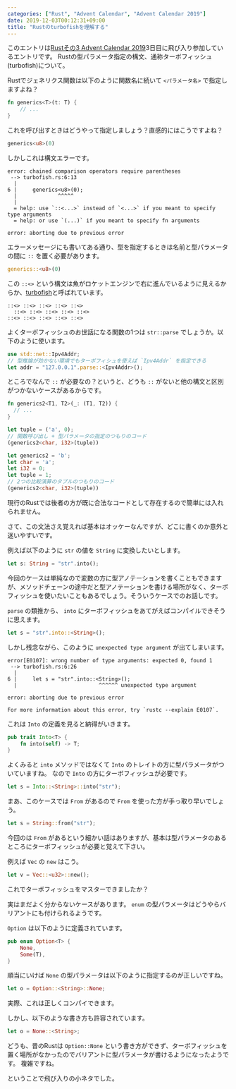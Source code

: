 ```yaml
---
categories: ["Rust", "Advent Calendar", "Advent Calendar 2019"]
date: 2019-12-03T00:12:31+09:00
title: "Rustのturbofishを理解する"
---
```

このエントリは[Rustその3 Advent Calendar 2019](https://qiita.com/advent-calendar/2019/rust3)3日目に飛び入り参加しているエントリです。
Rustの型パラメータ指定の構文、通称ターボフィッシュ(turbofish)について。
<!--more-->

Rustでジェネリクス関数は以下のように関数名に続いて `<パラメータ名>` で指定しますよね？

``` rust
fn generics<T>(t: T) {
    // ...
}
```

これを呼び出すときはどうやって指定しましょう？直感的にはこうですよね？

``` rust
generics<u8>(0)
```

しかしこれは構文エラーです。

``` text
error: chained comparison operators require parentheses
 --> turbofish.rs:6:13
  |
6 |     generics<u8>(0);
  |             ^^^^^
  |
  = help: use `::<...>` instead of `<...>` if you meant to specify type arguments
  = help: or use `(...)` if you meant to specify fn arguments

error: aborting due to previous error
```

エラーメッセージにも書いてある通り、型を指定するときは名前と型パラメータの間に `::` を置く必要があります。

```rust
generics::<u8>(0)
```



この `::<>` という構文は魚がロケットエンジンで右に進んでいるように見えるからか、[turbofish](https://turbo.fish/)と呼ばれています。

``` text
::<> ::<> ::<> ::<> ::<>
  ::<> ::<> ::<> ::<> ::<>
::<> ::<> ::<> ::<> ::<>
```

よくターボフィッシュのお世話になる関数の1つは `str::parse` でしょうか。以下のように使います。

``` rust
use std::net::Ipv4Addr;
// 型推論が効かない環境でもターボフィシュを使えば `Ipv4Addr` を指定できる
let addr = "127.0.0.1".parse::<Ipv4Addr>();
```


ところでなんで `::` が必要なの？というと、どうも `::` がないと他の構文と区別がつかないケースがあるからです。


``` rust
fn generics2<T1, T2>(_: (T1, T2)) {
  // ...
}

let tuple = ('a', 0);
// 関数呼び出し + 型パラメータの指定のつもりのコード
(generics2<char, i32>(tuple))
```

``` rust
let generics2 = 'b';
let char = 'a';
let i32 = 0;
let tuple = 1;
// 2つの比較演算のタプルのつもりのコード
(generics2<char, i32>(tuple))
```

現行のRustでは後者の方が既に合法なコードとして存在するので簡単には入れられません。

さて、この文法さえ覚えれば基本はオッケーなんですが、どこに書くのか意外と迷いやすいです。

例えば以下のように `str` の値を `String` に変換したいとします。

``` rust
let s: String = "str".into();
```

今回のケースは単純なので変数の方に型アノテーションを書くこともできますが、メソッドチェーンの途中だと型アノテーションを書ける場所がなく、ターボフィッシュを使いたいこともあるでしょう。そういうケースでのお話しです。

`parse` の類推から、 `into` にターボフィッシュをあてがえばコンパイルできそうに思えます。

``` rust
let s = "str".into::<String>();
```

しかし残念ながら、このように `unexpected type argument` が出てしまいます。

``` text
error[E0107]: wrong number of type arguments: expected 0, found 1
 --> turbofish.rs:6:26
  |
6 |     let s = "str".into::<String>();
  |                          ^^^^^^ unexpected type argument

error: aborting due to previous error

For more information about this error, try `rustc --explain E0107`.
```

これは `Into` の定義を見ると納得がいきます。


``` rust
pub trait Into<T> {
    fn into(self) -> T;
}
```

よくみると `into` メソッドではなくて `Into` のトレイトの方に型パラメータがついていますね。
なので `Into` の方にターボフィッシュが必要です。

``` rust
let s = Into::<String>::into("str");
```


まあ、このケースでは `From` があるので `From` を使った方が手っ取り早いでしょう。

``` rust
let s = String::from("str");
```

今回のは `From` があるという細かい話はありますが、基本は型パラメータのあるところにターボフィッシュが必要と覚えて下さい。

例えば `Vec` の `new` はこう。

``` rust
let v = Vec::<u32>::new();
```

これでターボフィッシュをマスターできましたか？

実はまだよく分からないケースがあります。 `enum` の型パラメータはどうやらバリアントにも付けられるようです。

`Option` は以下のように定義されています。

``` rust
pub enum Option<T> {
    None,
    Some(T),
}
```

順当にいけば `None` の型パラメータは以下のように指定するのが正しいですね。

``` rust
let o = Option::<String>::None;
```

実際、これは正しくコンパイできます。

しかし、以下のような書き方も許容されています。

``` rust
let o = None::<String>;
```


どうも、昔のRustは `Option::None` という書き方ができず、ターボフィッシュを置く場所がなかったのでバリアントに型パラメータが書けるようになったようです。
複雑ですね。

ということで飛び入りの小ネタでした。

